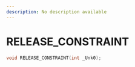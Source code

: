 ```yaml
---
description: No description available 
---
```


# RELEASE_CONSTRAINT

```cpp
void RELEASE_CONSTRAINT(int _Unk0);
```